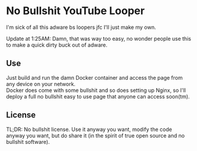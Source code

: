 # No Bullshit YouTube Looper

I'm sick of all this adware bs loopers jfc I'll just make my own.

Update at 1:25AM: Damn, that was way too easy, no wonder people use this to make a quick dirty buck out of adware.

## Use

Just build and run the damn Docker container and access the page from any device on your network.  
Docker does come with some bullshit and so does setting up Nginx, so I'll deploy a full no bullshit easy to use page that anyone can access soon(tm).

## License

TL;DR: No bullshit license. Use it anyway you want, modify the code anyway you want, but do share it (in the spirit of true open source and no bullshit software).
